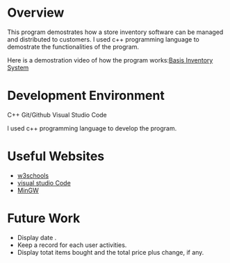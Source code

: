 # Overview

This program demostrates how a store inventory software can be managed and distributed to customers. l used c++ programming language to demostrate the functionalities of the program.


Here is a demostration video of how the program works:[Basis Inventory System](http://youtube.link.goes.here)

# Development Environment

C++
Git/Github
Visual Studio Code

l used c++ programming language to develop the program.

# Useful Websites



- [w3schools](https://www.w3schools.com/cpp/default.asp)
- [visual studio Code](https://code.visualstudio.com/Download)
- [MinGW](https://sourceforge.net/projects/mingw/)

# Future Work
- Display date .
- Keep a record for each user activities.
- Display totat items bought and the total price plus change, if any.